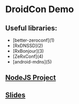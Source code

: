 DroidCon Demo
==============

Useful libraries:
------------
<ul>
  <li>[better-zeroconf](1)</li>
  <li>[RxDNSSD](2)</li>
  <li>[RxBonjour](3)</li>
  <li>[ZeRxConf](4)</li>
  <li>[android-mdns](5)</li>
</ul>

[NodeJS Project](6)
----------------
[Slides](7)
------------

[1]:(https://github.com/promovicz/better-zeroconf)
[2]:(https://github.com/andriydruk/RxDNSSD)
[3]:(https://github.com/aurae/RxBonjour)
[4]:(https://github.com/Ennova-IT/ZeRXconf)
[5]:(https://github.com/HQarroum/android-mdns)
[6]:()
[7]:()
